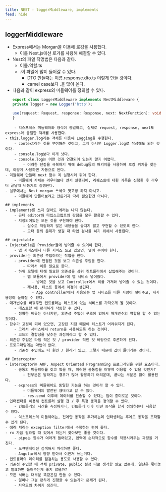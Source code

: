 ```yaml
---
title: NEST - loggerMiddleware, implements
feed: hide
---
```


## loggerMiddleware
- Express에서는 Morgan을 이용해 로깅을 사용했다.
	- 이를 Nest.js에선 로거를 사용해 해결할 수 있다.
- Nest의 파일 작명법은 다음과 같다.
	- 이름.역할.ts
	- .이 파일에 많이 들어갈 수 있다.
		- DTO 만들때는 이름.response.dto.ts 이렇게 만들 것이다.
		- camel case보다 .을 많이 쓴다.
- 다음과 같이 express의 미들웨어를 정의할 수 있다.
	```ts
	export class LoggerMiddleware implements NestMiddleware {
    private logger = new Logger('http');

    use(request: Request, response: Response, next: NextFunction): void { ... }
	}
```
	- 익스프레스 미들웨어와 형식이 동일하고, 실제로 request, response, next도 express와 동일한 객체를 사용한다.
- this.logger.log라는 객체를 이용해 Logging을 수행한다.
	- context라는 것을 부여해준 것이고, 그게 아니면 Logger.log로 작성해도 되는 것이다.
	- console.log보다 이게 낫다.
	- console.log는 어떤 것과 연결되어 있는지 알기 어렵다.
		- 이러한 단점을 극복하기 위해 debug등의 패키지를 사용하여 로깅 위치를 찾는데, 이렇게 사용하면 자동으로 된다.
- 미들웨어 만들때 next 함수 꼭 실행시켜 줘야 한다.
	- 미들웨어 자체는 라우터보다 먼저 실행되어, 리퀘스트에 대한 기록을 진행한 후 라우터 끝날때 비동기로 실행한다.
- 실무에서는 Nest morgan 쓰세요 헛고생 하지 마시고.
	- 미들웨어 만들어보려고 만든거지 딱히 필요한건 아니다.

## implements
- implements를 쓰지 않아도 에러는 나지 않는다.
	- 근데 editor와 타입스크립트의 강점을 모두 활용할 수 있다.
	- 지정되어있는 모든 것을 구현해야 한다.
		- 실수로 작업하지 않은 내용들을 놓치지 않고 구현할 수 있도록 한다.
		- 오타 등의 문제가 생길 때 타입 검사를 하기 위해서 사용된다.

## injectable
- Injectable은 Provider들에 넣어줄 수 있어야 한다.
	- 앱 서비스에서 다른 서비스 쓰고 있으면, 넣어 주어야 한다.
- provider는 의존성 주입이라는 작업을 한다.
	- provider에 연결된 것을 보고 의존성 주입을 한다.
		- 따라서 이를 필요로 한다.
	- 하위 모델에 대해 필요한 의존성을 상위 컨트롤러에서 삽입해주는 것이다.
		- 앱 모듈에서 provider에 앱 서비스 넣어줬다.
			- 넣어준 것을 보고 Controller에서 이를 가져와 넣어줄 수 있는 것이다.
		- 재사용, 테스트 등에서 이점이 생긴다.
			- App controller에서 사용되는 앱 서비스를 다른 사람이 넣어주고, 재사용성이 높아질 수 있다.
- 매개변수를 바꿔주면 컨트롤러는 테스트에 있는 서비스를 가져오게 될 것이다.
	- 테스트할 때 편리하게 작동할 수 있다.
	- 정확한 비유는 아니지만, 의존성 주입이 구조에 있어서 매개변수의 역할을 할 수 있는 것이다.
- 함수가 고정이 되어 있으면, 고장된 지점 때문에 테스트가 어려워지게 된다.
	- 그래서 서비스에서 return을 사용하도록 하는 것이다.
	- 코드의 결합성을 낮추는 과정이라고 할 수 있다.
- 의존성 주입은 타입 적은 것 / provider 적힌 것 바탕으로 추론하게 된다.
- 프로그래밍에는 마법이 없다.
	- 의존성 주입에도 다 원인 / 원리가 있고, 그렇기 때문에 값이 들어가는 것이다.

## Interceptor
- interceptor는 AOP, Aspect Oriented Programming 프로그래밍을 위한 요소이다.
	- 공통의 미들웨어를 갖고 있을 때, 이러한 공통점을 어떻게 이용할 수 있을 것인가?
		- 전부분은 달라지는 경우가 많아 활용하기 어려운데, 끝나는 부분은 많이 활용된다.
	- express의 미들웨어도 동일한 기능을 하는 것이라 할 수 있다.
		- 미들웨어의 발전된 형태라고 할 수 있다.
		- res.send 이후에 데이터를 전송할 수 있다는 점이 흥미로운 것이다.
- 인터셉터를 이용해 컨트롤러 실행 전 / 후 특정 동작을 정의할 수 있다.
	- 컨트롤러의 시간을 측정하거나, 컨트롤러 이후 어떤 동작을 할지 정의하는데 사용할 수 있다.
	- 익스프레스의 미들웨어는, 전에만 동작을 추가하는데 인터셉터는 후에도 동작을 조작할 수 있게 된다.
- 에러 처리는 exception filter에서 수행하는 편이 좋다.
- rx 가끔 필요할 때 있어서 하는거 찾아보면 좋을 것이다.
	- pipe는 함수가 여러개 들어있고, 입력에 순차적으로 함수를 적용시켜주는 과정을 거친다.
	- 도큐멘테이션 검색해서 처리하면 좋다.
	- Angular에서 영향 받아서 이딴거 쓰는거다.
- 컨트롤러의 데이터를 점검하는 용도로 사용할 수 있다.
- 의존성 주입할 때 객체 private, public 설정 따로 생각할 필요 없는데, 일단은 묶어놓고 필요하면 풀어주는게 좋지 않을까?
- 모든 서버는 대부분 똑같은걸 만들 수 있다.
	- 얼마나 그걸 편하게 진행할 수 있는가가 문제가 된다.
	- 자유도의 차이가 생긴다.